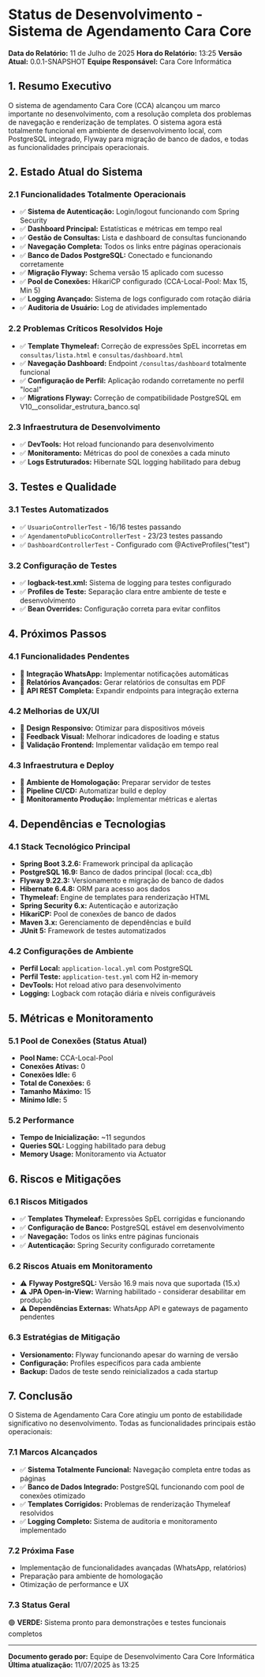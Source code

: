 # Status de Desenvolvimento - Sistema de Agendamento Cara Core

**Data do Relatório:** 11 de Julho de 2025
**Hora do Relatório:** 13:25
**Versão Atual:** 0.0.1-SNAPSHOT
**Equipe Responsável:** Cara Core Informática

## 1. Resumo Executivo

O sistema de agendamento Cara Core (CCA) alcançou um marco importante no desenvolvimento, com a resolução completa dos problemas de navegação e renderização de templates. O sistema agora está totalmente funcional em ambiente de desenvolvimento local, com PostgreSQL integrado, Flyway para migração de banco de dados, e todas as funcionalidades principais operacionais.

## 2. Estado Atual do Sistema

### 2.1 Funcionalidades Totalmente Operacionais

- ✅ **Sistema de Autenticação:** Login/logout funcionando com Spring Security
- ✅ **Dashboard Principal:** Estatísticas e métricas em tempo real
- ✅ **Gestão de Consultas:** Lista e dashboard de consultas funcionando
- ✅ **Navegação Completa:** Todos os links entre páginas operacionais
- ✅ **Banco de Dados PostgreSQL:** Conectado e funcionando corretamente
- ✅ **Migração Flyway:** Schema versão 15 aplicado com sucesso
- ✅ **Pool de Conexões:** HikariCP configurado (CCA-Local-Pool: Max 15, Min 5)
- ✅ **Logging Avançado:** Sistema de logs configurado com rotação diária
- ✅ **Auditoria de Usuário:** Log de atividades implementado

### 2.2 Problemas Críticos Resolvidos Hoje

- ✅ **Template Thymeleaf:** Correção de expressões SpEL incorretas em `consultas/lista.html` e `consultas/dashboard.html`
- ✅ **Navegação Dashboard:** Endpoint `/consultas/dashboard` totalmente funcional
- ✅ **Configuração de Perfil:** Aplicação rodando corretamente no perfil "local"
- ✅ **Migrations Flyway:** Correção de compatibilidade PostgreSQL em V10__consolidar_estrutura_banco.sql

### 2.3 Infraestrutura de Desenvolvimento

- ✅ **DevTools:** Hot reload funcionando para desenvolvimento
- ✅ **Monitoramento:** Métricas do pool de conexões a cada minuto
- ✅ **Logs Estruturados:** Hibernate SQL logging habilitado para debug

## 3. Testes e Qualidade

### 3.1 Testes Automatizados

- ✅ `UsuarioControllerTest` - 16/16 testes passando
- ✅ `AgendamentoPublicoControllerTest` - 23/23 testes passando
- ✅ `DashboardControllerTest` - Configurado com @ActiveProfiles("test")

### 3.2 Configuração de Testes

- ✅ **logback-test.xml:** Sistema de logging para testes configurado
- ✅ **Profiles de Teste:** Separação clara entre ambiente de teste e desenvolvimento
- ✅ **Bean Overrides:** Configuração correta para evitar conflitos

## 4. Próximos Passos

### 4.1 Funcionalidades Pendentes

- 🔄 **Integração WhatsApp:** Implementar notificações automáticas
- 🔄 **Relatórios Avançados:** Gerar relatórios de consultas em PDF
- 🔄 **API REST Completa:** Expandir endpoints para integração externa

### 4.2 Melhorias de UX/UI

- 🔄 **Design Responsivo:** Otimizar para dispositivos móveis
- 🔄 **Feedback Visual:** Melhorar indicadores de loading e status
- 🔄 **Validação Frontend:** Implementar validação em tempo real

### 4.3 Infraestrutura e Deploy

- 🔄 **Ambiente de Homologação:** Preparar servidor de testes
- 🔄 **Pipeline CI/CD:** Automatizar build e deploy
- 🔄 **Monitoramento Produção:** Implementar métricas e alertas

## 4. Dependências e Tecnologias

### 4.1 Stack Tecnológico Principal

- **Spring Boot 3.2.6:** Framework principal da aplicação
- **PostgreSQL 16.9:** Banco de dados principal (local: cca_db)
- **Flyway 9.22.3:** Versionamento e migração de banco de dados
- **Hibernate 6.4.8:** ORM para acesso aos dados
- **Thymeleaf:** Engine de templates para renderização HTML
- **Spring Security 6.x:** Autenticação e autorização
- **HikariCP:** Pool de conexões de banco de dados
- **Maven 3.x:** Gerenciamento de dependências e build
- **JUnit 5:** Framework de testes automatizados

### 4.2 Configurações de Ambiente

- **Perfil Local:** `application-local.yml` com PostgreSQL
- **Perfil Teste:** `application-test.yml` com H2 in-memory
- **DevTools:** Hot reload ativo para desenvolvimento
- **Logging:** Logback com rotação diária e níveis configuráveis

## 5. Métricas e Monitoramento

### 5.1 Pool de Conexões (Status Atual)

- **Pool Name:** CCA-Local-Pool
- **Conexões Ativas:** 0
- **Conexões Idle:** 6
- **Total de Conexões:** 6
- **Tamanho Máximo:** 15
- **Mínimo Idle:** 5

### 5.2 Performance

- **Tempo de Inicialização:** ~11 segundos
- **Queries SQL:** Logging habilitado para debug
- **Memory Usage:** Monitoramento via Actuator

## 6. Riscos e Mitigações

### 6.1 Riscos Mitigados

- ✅ **Templates Thymeleaf:** Expressões SpEL corrigidas e funcionando
- ✅ **Configuração de Banco:** PostgreSQL estável em desenvolvimento
- ✅ **Navegação:** Todos os links entre páginas funcionais
- ✅ **Autenticação:** Spring Security configurado corretamente

### 6.2 Riscos Atuais em Monitoramento

- ⚠️ **Flyway PostgreSQL:** Versão 16.9 mais nova que suportada (15.x)
- ⚠️ **JPA Open-in-View:** Warning habilitado - considerar desabilitar em produção
- ⚠️ **Dependências Externas:** WhatsApp API e gateways de pagamento pendentes

### 6.3 Estratégias de Mitigação

- **Versionamento:** Flyway funcionando apesar do warning de versão
- **Configuração:** Profiles específicos para cada ambiente
- **Backup:** Dados de teste sendo reinicializados a cada startup

## 7. Conclusão

O Sistema de Agendamento Cara Core atingiu um ponto de estabilidade significativo no desenvolvimento. Todas as funcionalidades principais estão operacionais:

### 7.1 Marcos Alcançados

- ✅ **Sistema Totalmente Funcional:** Navegação completa entre todas as páginas
- ✅ **Banco de Dados Integrado:** PostgreSQL funcionando com pool de conexões otimizado
- ✅ **Templates Corrigidos:** Problemas de renderização Thymeleaf resolvidos
- ✅ **Logging Completo:** Sistema de auditoria e monitoramento implementado

### 7.2 Próxima Fase

- Implementação de funcionalidades avançadas (WhatsApp, relatórios)
- Preparação para ambiente de homologação
- Otimização de performance e UX

### 7.3 Status Geral

🟢 **VERDE:** Sistema pronto para demonstrações e testes funcionais completos

---

**Documento gerado por:** Equipe de Desenvolvimento Cara Core Informática  
**Última atualização:** 11/07/2025 às 13:25